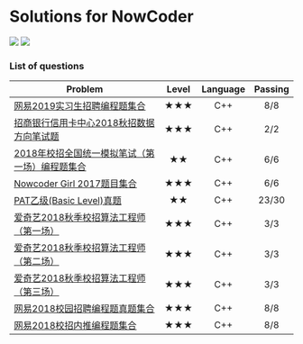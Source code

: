 # Solutions for NowCoder

![](https://img.shields.io/badge/Language-C++-orange.svg?style=flat)	![](https://img.shields.io/badge/Email-shiqitao@sjtu.edu.cn-blue.svg)

### List of questions

| Problem                                  | Level | Language | Passing |
| ---------------------------------------- | :---: | :------: | :-----: |
| [网易2019实习生招聘编程题集合](https://www.nowcoder.com/test/9763997/summary) |  ★★★  |   C++    |   8/8   |
| [招商银行信用卡中心2018秋招数据方向笔试题](https://www.nowcoder.com/test/9645855/summary) |  ★★★  |   C++    |   2/2   |
| [2018年校招全国统一模拟笔试（第一场）编程题集合](https://www.nowcoder.com/test/9439037/summary) |  ★★   |   C++    |   6/6   |
| [Nowcoder Girl 2017题目集合](https://www.nowcoder.com/test/8527168/summary) |  ★★★  |   C++    |   6/6   |
| [PAT乙级(Basic Level)真题](https://www.nowcoder.com/pat/6/problems) |  ★★   |   C++    |  23/30  |
| [爱奇艺2018秋季校招算法工程师（第一场）](https://www.nowcoder.com/test/8246915/summary) |  ★★★  |   C++    |   3/3   |
| [爱奇艺2018秋季校招算法工程师（第二场）](https://www.nowcoder.com/test/8246859/summary) |  ★★★  |   C++    |   3/3   |
| [爱奇艺2018秋季校招算法工程师（第三场）](https://www.nowcoder.com/test/8246483/summary) |  ★★★  |   C++    |   3/3   |
| [网易2018校园招聘编程题真题集合](https://www.nowcoder.com/test/6910869/summary) |  ★★★  |   C++    |   8/8   |
| [网易2018校招内推编程题集合](https://www.nowcoder.com/test/6291726/summary) |  ★★★  |   C++    |   8/8   |

